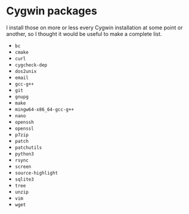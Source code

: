 Cygwin packages
===============

I install those on more or less every Cygwin installation at some point or
another, so I thought it would be useful to make a complete list.

* `bc`
* `cmake`
* `curl`
* `cygcheck-dep`
* `dos2unix`
* `email`
* `gcc-g++`
* `git`
* `gnupg`
* `make`
* `mingw64-x86_64-gcc-g++`
* `nano`
* `openssh`
* `openssl`
* `p7zip`
* `patch`
* `patchutils`
* `python3`
* `rsync`
* `screen`
* `source-highlight`
* `sqlite3`
* `tree`
* `unzip`
* `vim`
* `wget`

